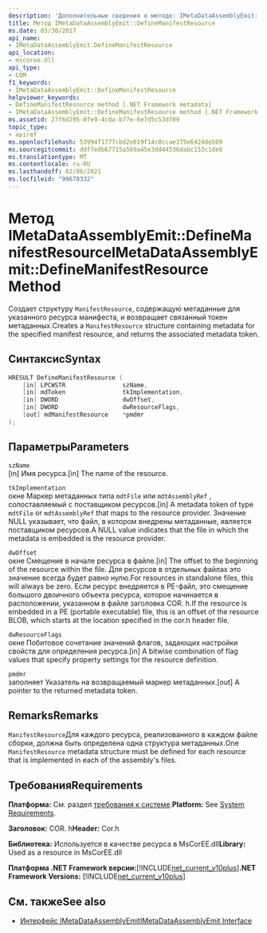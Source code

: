 ```yaml
---
description: 'Дополнительные сведения о методе: IMetaDataAssemblyEmit::D Ефинеманифестресаурце'
title: Метод IMetaDataAssemblyEmit::DefineManifestResource
ms.date: 03/30/2017
api_name:
- IMetaDataAssemblyEmit.DefineManifestResource
api_location:
- mscoree.dll
api_type:
- COM
f1_keywords:
- IMetaDataAssemblyEmit::DefineManifestResource
helpviewer_keywords:
- DefineManifestResource method [.NET Framework metadata]
- IMetaDataAssemblyEmit::DefineManifestResource method [.NET Framework metadata]
ms.assetid: 27f6d295-0fe9-4cda-b77e-6e7d5c53df09
topic_type:
- apiref
ms.openlocfilehash: 53994f1777cbd2e019f14c0ccae375e6424de509
ms.sourcegitcommit: ddf7edb67715a5b9a45e3dd44536dabc153c1de0
ms.translationtype: MT
ms.contentlocale: ru-RU
ms.lasthandoff: 02/06/2021
ms.locfileid: "99678332"
---
```

# <a name="imetadataassemblyemitdefinemanifestresource-method"></a><span data-ttu-id="9441c-103">Метод IMetaDataAssemblyEmit::DefineManifestResource</span><span class="sxs-lookup"><span data-stu-id="9441c-103">IMetaDataAssemblyEmit::DefineManifestResource Method</span></span>

<span data-ttu-id="9441c-104">Создает структуру `ManifestResource`, содержащую метаданные для указанного ресурса манифеста, и возвращает связанный токен метаданных.</span><span class="sxs-lookup"><span data-stu-id="9441c-104">Creates a `ManifestResource` structure containing metadata for the specified manifest resource, and returns the associated metadata token.</span></span>  
  
## <a name="syntax"></a><span data-ttu-id="9441c-105">Синтаксис</span><span class="sxs-lookup"><span data-stu-id="9441c-105">Syntax</span></span>  
  
```cpp  
HRESULT DefineManifestResource (  
    [in] LPCWSTR                szName,
    [in] mdToken                tkImplementation,
    [in] DWORD                  dwOffset,
    [in] DWORD                  dwResourceFlags,  
    [out] mdManifestResource    *pmdmr  
);  
```  
  
## <a name="parameters"></a><span data-ttu-id="9441c-106">Параметры</span><span class="sxs-lookup"><span data-stu-id="9441c-106">Parameters</span></span>  

 `szName`  
 <span data-ttu-id="9441c-107">[in] Имя ресурса.</span><span class="sxs-lookup"><span data-stu-id="9441c-107">[in] The name of the resource.</span></span>  
  
 `tkImplementation`  
 <span data-ttu-id="9441c-108">окне Маркер метаданных типа `mdtFile` или `mdtAssemblyRef` , сопоставляемый с поставщиком ресурсов.</span><span class="sxs-lookup"><span data-stu-id="9441c-108">[in] A metadata token of type `mdtFile` or `mdtAssemblyRef` that maps to the resource provider.</span></span> <span data-ttu-id="9441c-109">Значение NULL указывает, что файл, в котором внедрены метаданные, является поставщиком ресурсов.</span><span class="sxs-lookup"><span data-stu-id="9441c-109">A NULL value indicates that the file in which the metadata is embedded is the resource provider.</span></span>  
  
 `dwOffset`  
 <span data-ttu-id="9441c-110">окне Смещение в начале ресурса в файле.</span><span class="sxs-lookup"><span data-stu-id="9441c-110">[in] The offset to the beginning of the resource within the file.</span></span> <span data-ttu-id="9441c-111">Для ресурсов в отдельных файлах это значение всегда будет равно нулю.</span><span class="sxs-lookup"><span data-stu-id="9441c-111">For resources in standalone files, this will always be zero.</span></span> <span data-ttu-id="9441c-112">Если ресурс внедряется в PE-файл, это смещение большого двоичного объекта ресурса, которое начинается в расположении, указанном в файле заголовка COR. h.</span><span class="sxs-lookup"><span data-stu-id="9441c-112">If the resource is embedded in a PE (portable executable) file, this is an offset of the resource BLOB, which starts at the location specified in the cor.h header file.</span></span>  
  
 `dwResourceFlags`  
 <span data-ttu-id="9441c-113">окне Побитовое сочетание значений флагов, задающих настройки свойств для определения ресурса.</span><span class="sxs-lookup"><span data-stu-id="9441c-113">[in] A bitwise combination of flag values that specify property settings for the resource definition.</span></span>  
  
 `pmdmr`  
 <span data-ttu-id="9441c-114">заполняет Указатель на возвращаемый маркер метаданных.</span><span class="sxs-lookup"><span data-stu-id="9441c-114">[out] A pointer to the returned metadata token.</span></span>  
  
## <a name="remarks"></a><span data-ttu-id="9441c-115">Remarks</span><span class="sxs-lookup"><span data-stu-id="9441c-115">Remarks</span></span>  

 <span data-ttu-id="9441c-116">`ManifestResource`Для каждого ресурса, реализованного в каждом файле сборки, должна быть определена одна структура метаданных.</span><span class="sxs-lookup"><span data-stu-id="9441c-116">One `ManifestResource` metadata structure must be defined for each resource that is implemented in each of the assembly's files.</span></span>  
  
## <a name="requirements"></a><span data-ttu-id="9441c-117">Требования</span><span class="sxs-lookup"><span data-stu-id="9441c-117">Requirements</span></span>  

 <span data-ttu-id="9441c-118">**Платформа:** См. раздел [требования к системе](../../get-started/system-requirements.md).</span><span class="sxs-lookup"><span data-stu-id="9441c-118">**Platform:** See [System Requirements](../../get-started/system-requirements.md).</span></span>  
  
 <span data-ttu-id="9441c-119">**Заголовок:** COR. h</span><span class="sxs-lookup"><span data-stu-id="9441c-119">**Header:** Cor.h</span></span>  
  
 <span data-ttu-id="9441c-120">**Библиотека:** Используется в качестве ресурса в MsCorEE.dll</span><span class="sxs-lookup"><span data-stu-id="9441c-120">**Library:** Used as a resource in MsCorEE.dll</span></span>  
  
 <span data-ttu-id="9441c-121">**Платформа .NET Framework версии:**[!INCLUDE[net_current_v10plus](../../../../includes/net-current-v10plus-md.md)]</span><span class="sxs-lookup"><span data-stu-id="9441c-121">**.NET Framework Versions:** [!INCLUDE[net_current_v10plus](../../../../includes/net-current-v10plus-md.md)]</span></span>  
  
## <a name="see-also"></a><span data-ttu-id="9441c-122">См. также</span><span class="sxs-lookup"><span data-stu-id="9441c-122">See also</span></span>

- [<span data-ttu-id="9441c-123">Интерфейс IMetaDataAssemblyEmit</span><span class="sxs-lookup"><span data-stu-id="9441c-123">IMetaDataAssemblyEmit Interface</span></span>](imetadataassemblyemit-interface.md)
